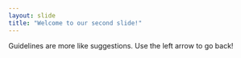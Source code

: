 ```yaml
---
layout: slide
title: "Welcome to our second slide!"
---
```

Guidelines are more like suggestions.
Use the left arrow to go back!
